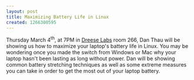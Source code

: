 ```yaml
---
layout: post
title: Maximizing Battery Life in Linux
created: 1266300595
---
```

Thursday March 4<sup>th</sup>, at 7PM in [Dreese Labs](http://www.osu.edu/map/building.php?building=279) room 266, Dan Thau will be showing us how to maximize your laptop's battery life in Linux. You may be wondering once you made the switch from Windows or Mac why your laptop hasn't been lasting as long without power. Dan will be showing common battery stretching techniques as well as some extreme measures you can take in order to get the most out of your laptop battery.
